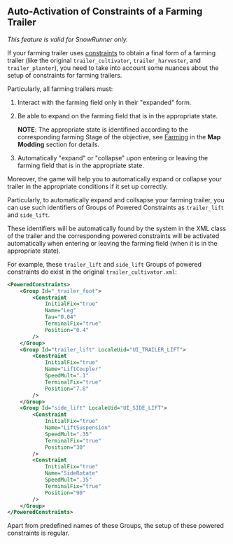 ## Auto-Activation of Constraints of a Farming Trailer

*This feature is valid for SnowRunner only.*

If your farming trailer uses [constraints][constraints] to obtain a final form of a farming trailer (like the original `trailer_cultivator`, `trailer_harvester`, and `trailer_planter`), you need to take into account some nuances about the setup of constraints for farming trailers.

Particularly, all farming trailers must:

1.  Interact with the farming field only in their "expanded" form.

2.  Be able to expand on the farming field that is in the appropriate state.
    
    **NOTE**: The appropriate state is identifined according to the corresponding farming Stage of the objective, see [Farming][farming] in the **Map Modding** section for details.

3.  Automatically "expand" or "collapse" upon entering or leaving the farming field that is in the appropriate state.

Moreover, the game will help you to automatically expand or collapse your trailer in the appropriate conditions if it set up correctly.

Particularly, to automatically expand and collsapse your farming trailer, you can use such identifiers of Groups of Powered Constraints as `trailer_lift` and `side_lift`. 

These identifiers will be automatically found by the system in the XML class of the trailer and the corresponding powered constraints will be activated automatically when entering or leaving the farming field (when it is in the appropriate state).

For example, these `trailer_lift` and `side_lift` Groups of powered constraints do exist in the original `trailer_cultivator.xml`:

```xml
<PoweredConstraints>
    <Group Id="_trailer_foot">
        <Constraint
            InitialFix="true"
            Name="Leg"
            Tau="0.04"
            TerminalFix="true"
            Position="0.4"
        />
    </Group>
    <Group Id="trailer_lift" LocaleUid="UI_TRAILER_LIFT">
        <Constraint
            InitialFix="true"
            Name="LiftCoupler"
            SpeedMult=".1"
            TerminalFix="true"
            Position="7.8"
        />
    </Group>
    <Group Id="side_lift" LocaleUid="UI_SIDE_LIFT">
        <Constraint
            InitialFix="true"
            Name="LiftSuspension"
            SpeedMult=".35"
            TerminalFix="true"
            Position="30"
        />
        <Constraint
            InitialFix="true"
            Name="SideRotate"
            SpeedMult=".35"
            TerminalFix="true"
            Position="90"
        />
    </Group>        
</PoweredConstraints>
```

Apart from predefined names of these Groups, the setup of these powered constraints is regular.


[constraints]: ./../../tags_and_attributes_of_trucks/truck/physicsmodel/body/constraint/index.md
[farming]: ./../../../map_modding/creating_a_map/farming/farming_overview.md